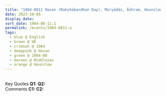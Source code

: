 ```yaml
---
title: "1984-0811 Havan (Rakṣhābandhan Day), Maryādās, Āśhram, Hounslow (Outer London), Middlesex, UK"
date: 2023-10-09
display_date: 
sort_date: 1984-08-11.1
permalink: /events/1984-0811-a
tags:
  - blue @ English
  - brown @ UK
  - crimson @ 1984
  - deeppink @ Havan
  - green @ 1984-08
  - maroon @ Middlesex
  - orange @ Hounslow
---
```


<br>

<wave-list>
  <list-title color="DarkSeaGreen" width="55">Key Quotes</list-title>
  <list-item color="BlanchedAlmond" width="280"><b>Q1:</b> <i></i></list-item>
  <list-item color="Lavender" width="280"><b>Q2:</b> <i></i></list-item>
</wave-list>

<br>

<wave-list>
  <list-title color="DarkSeaGreen" width="55">Comments</list-title>
  <list-item color="BlanchedAlmond" width="280"><b>C1:</b> <i></i></list-item>
  <list-item color="Lavender" width="280"><b>C2:</b> <i></i></list-item>
</wave-list>